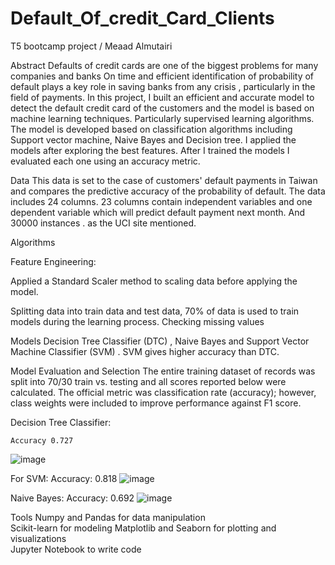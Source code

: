 # Default_Of_credit_Card_Clients
T5 bootcamp project /
Meaad Almutairi



Abstract
   Defaults of credit cards are one of the biggest  problems for many companies and banks On time and efficient identification of probability of default  plays a key role in saving banks from any crisis , particularly in the field of payments. In this project, I built an efficient and accurate model to detect the default credit card  of the customers and the model is based on machine learning techniques. Particularly supervised learning algorithms. The model is developed based on classification algorithms including Support vector machine, Naive Bayes and Decision tree. I applied the models after exploring the best features. After I trained the  models  I  evaluated each one using an accuracy metric.


Data
   This data is set to the case of customers' default payments in Taiwan and compares the predictive accuracy of the probability of default. The data includes  24 columns. 23 columns contain independent variables and one dependent variable which will predict default payment next month. And 30000 instances . as the UCI site mentioned.
   
 
Algorithms

Feature Engineering:

Applied a Standard Scaler method to scaling data before applying the model.

Splitting  data into train data and test data, 70% of data is used to train models during the learning process.
Checking missing values

Models
Decision Tree Classifier (DTC) , Naive Bayes and Support Vector Machine Classifier  (SVM) . SVM gives higher accuracy than DTC.

Model Evaluation and Selection
The entire training dataset of records was split into 70/30 train vs. testing and all scores reported below were calculated.
The official metric was classification rate (accuracy); however, class weights were included to improve performance against F1 score.

Decision Tree Classifier:

	Accuracy 0.727
![image](https://user-images.githubusercontent.com/93055112/142242846-4cdc4caf-b75f-4e8a-81c6-d541530f4d2d.png)

For SVM:
Accuracy: 0.818
![image](https://user-images.githubusercontent.com/93055112/142242897-3518fbf8-246d-47ab-a921-ba00b6b306aa.png)

Naive Bayes:
Accuracy: 0.692
![image](https://user-images.githubusercontent.com/93055112/142243056-c72e4490-0498-4a9d-bfa7-36c63d334f9d.png)


Tools
  Numpy and Pandas for data manipulation   
  Scikit-learn for modeling
  Matplotlib and Seaborn for plotting and visualizations      
  Jupyter Notebook to write code 
  
  
  



